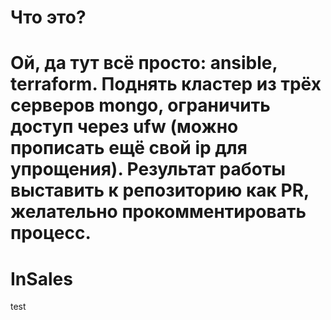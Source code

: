 # Что это?

Ой, да тут всё просто: ansible, terraform. Поднять кластер из трёх серверов mongo, ограничить доступ через ufw (можно прописать ещё свой ip для упрощения). Результат работы выставить к репозиторию как PR, желательно прокомментировать процесс.
=======
# InSales
test

